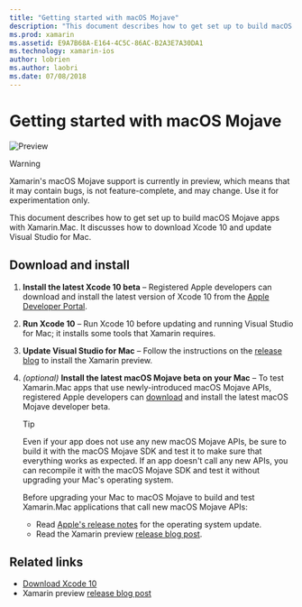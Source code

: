 ```yaml
---
title: "Getting started with macOS Mojave"
description: "This document describes how to get set up to build macOS Mojave apps with Xamarin.Mac. It discusses how to download Xcode 10 and update Visual Studio for Mac."
ms.prod: xamarin
ms.assetid: E9A7B68A-E164-4C5C-86AC-B2A3E7A30DA1
ms.technology: xamarin-ios
author: lobrien
ms.author: laobri
ms.date: 07/08/2018
---
```

# Getting started with macOS Mojave

![Preview](~/media/shared/preview.png)

> [!WARNING]
> Xamarin's macOS Mojave support is currently in preview, which means
> that it may contain bugs, is not feature-complete, and may change.
> Use it for experimentation only. 

This document describes how to get set up to build macOS Mojave apps with
Xamarin.Mac. It discusses how to download Xcode 10 and update Visual Studio
for Mac.

## Download and install

1. **Install the latest Xcode 10 beta** –
   Registered Apple developers can download and install the latest version
   of Xcode 10 from the
   [Apple Developer Portal](https://developer.apple.com/download/).

2. **Run Xcode 10** – Run Xcode 10 before updating and running Visual
   Studio for Mac; it installs some tools that Xamarin requires.

3. **Update Visual Studio for Mac** – Follow the
   instructions on the [release blog](https://releases.xamarin.com/preview-release-xcode-10-beta-6/)
   to install the Xamarin preview.

4. _(optional)_ **Install the latest macOS Mojave beta on your Mac** –
   To test Xamarin.Mac apps that use newly-introduced macOS Mojave APIs,
   registered Apple developers can [download](https://developer.apple.com/download/)
   and install the latest macOS Mojave developer beta.

   > [!TIP]
   > Even if your app does not use any new macOS Mojave APIs, be sure to
   > build it with the macOS Mojave SDK and test it to make sure that
   > everything works as expected. If an app doesn't call any new APIs,
   > you can recompile it with the macOS Mojave SDK and test it without
   > upgrading your Mac's operating system.
   >
   > Before upgrading your Mac to macOS Mojave to build and test Xamarin.Mac
   > applications that call new macOS Mojave APIs:
   >
   > - Read [Apple's release notes](https://developer.apple.com/download/)
   >   for the operating system update.
   > - Read the Xamarin preview
   >   [release blog post](https://releases.xamarin.com/preview-release-xcode-10-beta-6/).

## Related links

- [Download Xcode 10](https://developer.apple.com/download/)
- Xamarin preview [release blog post](https://releases.xamarin.com/preview-release-xcode-10-beta-6/)
